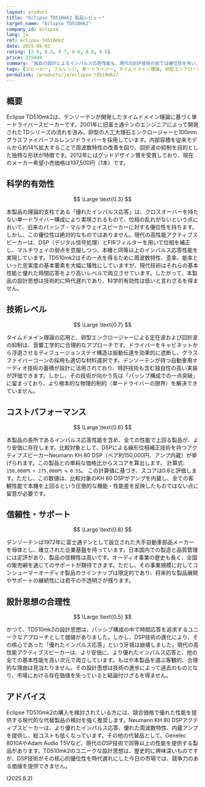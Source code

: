 ```yaml
---
layout: product
title: "Eclipse TD510mk2 製品レビュー"
target_name: "Eclipse TD510mk2"
company_id: eclipse
lang: ja
ref: eclipse-td510mk2
date: 2025-08-02
rating: [2.9, 0.3, 0.7, 0.6, 0.8, 0.5]
price: 275000
summary: "独自の設計によるインパルス応答性能も、現代のDSP技術の前では優位性を失い、製品価値の根拠が崩壊している"
tags: [スピーカー, フルレンジ, 単一ドライバー, タイムドメイン理論, 卵型エンクロージャー]
permalink: /products/ja/eclipse-td510mk2/
---
```


## 概要

Eclipse TD510mk2は、デンソーテンが開発したタイムドメイン理論に基づく単一ドライバースピーカーです。2001年に旧富士通テンのエンジニアによって開発されたTDシリーズの流れを汲み、卵型の人工大理石エンクロージャーと100mmグラスファイバーフルレンジドライバーを採用しています。内部容積を従来モデルから約14%拡大することで周波数特性の改善を図り、回折波の抑制を目的とした独特な形状が特徴です。2012年にはグッドデザイン賞を受賞しており、現在のメーカー希望小売価格は137,500円（1本）です。

## 科学的有効性

$$ \Large \text{0.3} $$

本製品の理論的支柱である「優れたインパルス応答」は、クロスオーバーを持たない単一ドライバー構成により実現されるもので、位相の乱れがないという点において、旧来のパッシブ・マルチウェイスピーカーに対する優位性を持ちます。しかし、この優位性は絶対的なものではありません。現代の高性能アクティブスピーカーは、DSP（デジタル信号処理）とFIRフィルターを用いて位相を補正し、マルチウェイの弱点を克服しつつ、本機と同等以上のインパルス応答性能を実現しています。TD510mk2はその一点を得るために周波数特性、歪率、能率といった忠実度の基本要素を大幅に犠牲にしていますが、現代技術はそれらの基本性能と優れた時間応答をより高いレベルで両立させています。したがって、本製品の設計思想は技術的に時代遅れであり、科学的有効性は低いと言わざるを得ません。

## 技術レベル

$$ \Large \text{0.7} $$

タイムドメイン理論の応用と、卵型エンクロージャーによる定在波および回折波の抑制は、音響工学的に合理的なアプローチです。ドライバーをキャビネットから浮遊させるディフュージョンステイ構造は振動伝達を効果的に遮断し、グラスファイバーコーンの採用も適切な材料選択です。デンソーテンが持つ自動車用オーディオ技術の蓄積が設計に活用されており、特許技術も含む独自性の高い実装が評価できます。しかし、その技術が向かう先は「パッシブ構成での一点突破」に留まっており、より根本的な物理的制約（単一ドライバーの限界）を解決できていません。

## コストパフォーマンス

$$ \Large \text{0.6} $$

本製品の長所であるインパルス応答性能を含め、全ての性能で上回る製品が、より安価に存在します。比較対象として、DSPによる線形位相補正技術を持つアクティブスピーカーNeumann KH 80 DSP（ペア約150,000円、アンプ内蔵）が挙げられます。この製品との単純な価格比からスコアを算出します。
計算式: `150,000円 ÷ 275,000円 ≒ 0.55`。
この計算値に基づき、スコアは0.6と評価します。ただし、この数値は、比較対象のKH 80 DSPがアンプを内蔵し、全ての客観性能で本機を上回るという圧倒的な機能・性能差を反映したものではない点に留意が必要です。

## 信頼性・サポート

$$ \Large \text{0.8} $$

デンソーテンは1972年に富士通テンとして設立された大手自動車部品メーカーを母体とし、確立された企業基盤を持っています。日本国内での製造と品質管理には定評があり、製品の信頼性は高いです。オーディオ事業の歴史も長く、全国の販売網を通じてのサポートが期待できます。ただし、その事業規模に対してコンシューマーオーディオ製品のラインナップは限定的であり、将来的な製品展開やサポートの継続性には若干の不透明さが残ります。

## 設計思想の合理性

$$ \Large \text{0.5} $$

かつて、TD510mk2の設計思想は、パッシブ構成の中で時間応答を追求するユニークなアプローチとして価値がありました。しかし、DSP技術の進化により、その核心であった「優れたインパルス応答」という牙城は崩壊しました。現代の高性能アクティブスピーカーは、より安価に、より優れたインパルス応答と、他の全ての基本性能を高い次元で両立しています。もはや本製品を選ぶ客観的、合理的な理由は見当たりません。その設計思想は技術の進歩によって過去のものとなり、市場における存在価値を失っていると結論付けざるを得ません。

## アドバイス

Eclipse TD510mk2の購入を検討されている方には、競合価格で優れた性能を提供する現代的な代替製品の検討を強く推奨します。Neumann KH 80 DSPアクティブスピーカーは、より優れたインパルス応答、優れた周波数特性、内蔵アンプを提供し、総コストも低くなっています。その他の代替品として、Genelec 8010AやAdam Audio T5Vなど、現代のDSP技術で同等以上の性能を提供する製品があります。TD510mk2のユニークな設計思想は、歴史的に興味深いものですが、DSP技術がその核心的優位性を時代遅れにした今日の市場では、競争力のある価値を提供できません。

(2025.8.2)
